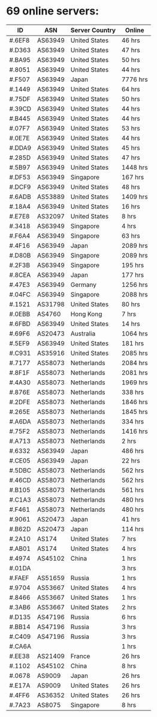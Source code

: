 # 69 online servers:

| ID | ASN | Server Country | Online |
| ------ | ------ | ------ | ------ |
| #.6EF8 | AS63949 | United States | 46 hrs |
| #.D363 | AS63949 | United States | 47 hrs |
| #.BA95 | AS63949 | United States | 50 hrs |
| #.8051 | AS63949 | United States | 44 hrs |
| #.F507 | AS63949 | Japan | 7776 hrs |
| #.1449 | AS63949 | United States | 64 hrs |
| #.75DF | AS63949 | United States | 50 hrs |
| #.39CD | AS63949 | United States | 44 hrs |
| #.B445 | AS63949 | United States | 44 hrs |
| #.07F7 | AS63949 | United States | 53 hrs |
| #.0E7E | AS63949 | United States | 44 hrs |
| #.DDA9 | AS63949 | United States | 45 hrs |
| #.285D | AS63949 | United States | 47 hrs |
| #.5B97 | AS63949 | United States | 1448 hrs |
| #.DF53 | AS63949 | Singapore | 167 hrs |
| #.DCF9 | AS63949 | United States | 48 hrs |
| #.6ADB | AS53889 | United States | 1409 hrs |
| #.18A4 | AS63949 | United States | 16 hrs |
| #.E7E8 | AS32097 | United States | 8 hrs |
| #.3418 | AS63949 | Singapore | 4 hrs |
| #.F6A4 | AS63949 | Singapore | 63 hrs |
| #.4F16 | AS63949 | Japan | 2089 hrs |
| #.D80B | AS63949 | Singapore | 2089 hrs |
| #.2F3B | AS63949 | Singapore | 195 hrs |
| #.8CEA | AS63949 | Japan | 177 hrs |
| #.47E3 | AS63949 | Germany | 1256 hrs |
| #.04FC | AS63949 | Singapore | 2088 hrs |
| #.1521 | AS31798 | United States | 80 hrs |
| #.0EBB | AS4760 | Hong Kong | 7 hrs |
| #.6FBD | AS63949 | United States | 14 hrs |
| #.69F6 | AS20473 | Australia | 1064 hrs |
| #.5EF9 | AS63949 | United States | 181 hrs |
| #.C931 | AS35916 | United States | 2085 hrs |
| #.7177 | AS58073 | Netherlands | 2084 hrs |
| #.8F1F | AS58073 | Netherlands | 2081 hrs |
| #.4A30 | AS58073 | Netherlands | 1969 hrs |
| #.876E | AS58073 | Netherlands | 338 hrs |
| #.2DFE | AS58073 | Netherlands | 1846 hrs |
| #.265E | AS58073 | Netherlands | 1845 hrs |
| #.A6DA | AS58073 | Netherlands | 334 hrs |
| #.75F2 | AS58073 | Netherlands | 1416 hrs |
| #.A713 | AS58073 | Netherlands | 2 hrs |
| #.6332 | AS63949 | Japan | 486 hrs |
| #.CE05 | AS63949 | Japan | 22 hrs |
| #.5DBC | AS58073 | Netherlands | 562 hrs |
| #.46CD | AS58073 | Netherlands | 562 hrs |
| #.B105 | AS58073 | Netherlands | 561 hrs |
| #.C1A3 | AS58073 | Netherlands | 480 hrs |
| #.F461 | AS58073 | Netherlands | 480 hrs |
| #.9061 | AS20473 | Japan | 41 hrs |
| #.B62D | AS20473 | Japan | 114 hrs |
| #.2A10 | AS174 | United States | 7 hrs |
| #.AB01 | AS174 | United States | 4 hrs |
| #.4974 | AS45102 | China | 1 hrs |
| #.01DA |  |  | 3 hrs |
| #.FAEF | AS51659 | Russia | 1 hrs |
| #.9704 | AS53667 | United States | 4 hrs |
| #.8466 | AS53667 | United States | 1 hrs |
| #.3AB6 | AS53667 | United States | 2 hrs |
| #.D135 | AS47196 | Russia | 6 hrs |
| #.BB14 | AS47196 | Russia | 3 hrs |
| #.C409 | AS47196 | Russia | 3 hrs |
| #.CA6A |  |  | 1 hrs |
| #.EE38 | AS21409 | France | 26 hrs |
| #.1102 | AS45102 | China | 8 hrs |
| #.0678 | AS9009 | Japan | 26 hrs |
| #.E17A | AS9009 | United States | 26 hrs |
| #.4FF6 | AS36352 | United States | 26 hrs |
| #.7A23 | AS8075 | Singapore | 8 hrs |


